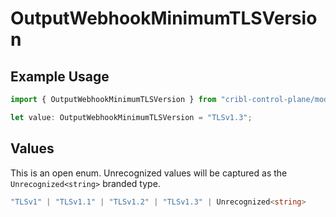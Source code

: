 # OutputWebhookMinimumTLSVersion

## Example Usage

```typescript
import { OutputWebhookMinimumTLSVersion } from "cribl-control-plane/models";

let value: OutputWebhookMinimumTLSVersion = "TLSv1.3";
```

## Values

This is an open enum. Unrecognized values will be captured as the `Unrecognized<string>` branded type.

```typescript
"TLSv1" | "TLSv1.1" | "TLSv1.2" | "TLSv1.3" | Unrecognized<string>
```